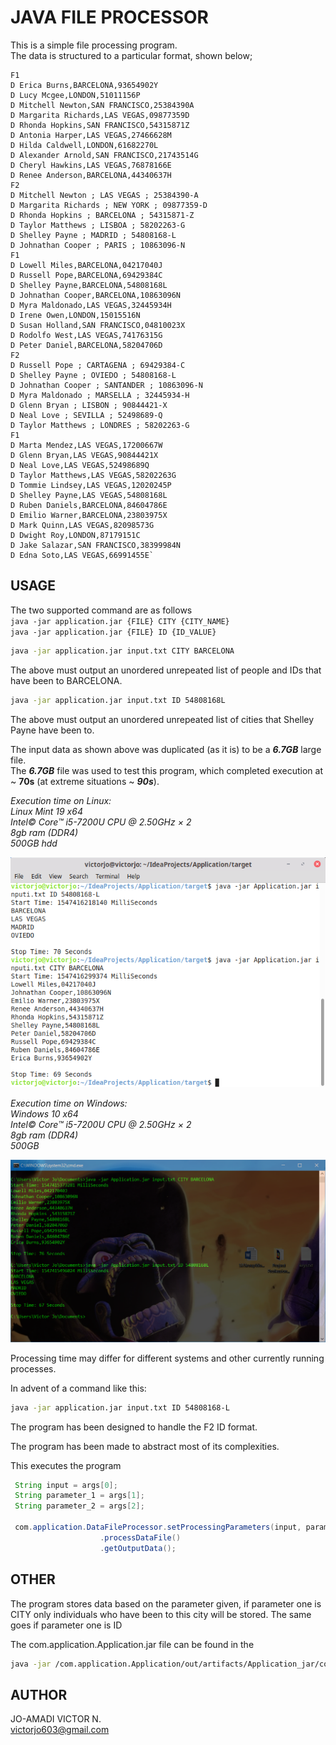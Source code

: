 # JAVA FILE PROCESSOR

This is a simple file processing program.   
The data is structured to a particular format, shown below;    

```
F1
D Erica Burns,BARCELONA,93654902Y
D Lucy Mcgee,LONDON,51011156P  
D Mitchell Newton,SAN FRANCISCO,25384390A  
D Margarita Richards,LAS VEGAS,09877359D   
D Rhonda Hopkins,SAN FRANCISCO,54315871Z   
D Antonia Harper,LAS VEGAS,27466628M   
D Hilda Caldwell,LONDON,61682270L  
D Alexander Arnold,SAN FRANCISCO,21743514G 
D Cheryl Hawkins,LAS VEGAS,76878166E   
D Renee Anderson,BARCELONA,44340637H   
F2 
D Mitchell Newton ; LAS VEGAS ; 25384390-A 
D Margarita Richards ; NEW YORK ; 09877359-D   
D Rhonda Hopkins ; BARCELONA ; 54315871-Z  
D Taylor Matthews ; LISBOA ; 58202263-G    
D Shelley Payne ; MADRID ; 54808168-L  
D Johnathan Cooper ; PARIS ; 10863096-N    
F1 
D Lowell Miles,BARCELONA,04217040J 
D Russell Pope,BARCELONA,69429384C 
D Shelley Payne,BARCELONA,54808168L    
D Johnathan Cooper,BARCELONA,10863096N 
D Myra Maldonado,LAS VEGAS,32445934H   
D Irene Owen,LONDON,15015516N  
D Susan Holland,SAN FRANCISCO,04810023X    
D Rodolfo West,LAS VEGAS,74176315G 
D Peter Daniel,BARCELONA,58204706D 
F2 
D Russell Pope ; CARTAGENA ; 69429384-C    
D Shelley Payne ; OVIEDO ; 54808168-L  
D Johnathan Cooper ; SANTANDER ; 10863096-N    
D Myra Maldonado ; MARSELLA ; 32445934-H   
D Glenn Bryan ; LISBON ; 90844421-X    
D Neal Love ; SEVILLA ; 52498689-Q   
D Taylor Matthews ; LONDRES ; 58202263-G   
F1 
D Marta Mendez,LAS VEGAS,17200667W 
D Glenn Bryan,LAS VEGAS,90844421X  
D Neal Love,LAS VEGAS,52498689Q    
D Taylor Matthews,LAS VEGAS,58202263G  
D Tommie Lindsey,LAS VEGAS,12020245P   
D Shelley Payne,LAS VEGAS,54808168L    
D Ruben Daniels,BARCELONA,84604786E    
D Emilio Warner,BARCELONA,23803975X    
D Mark Quinn,LAS VEGAS,82098573G   
D Dwight Roy,LONDON,87179151C  
D Jake Salazar,SAN FRANCISCO,38399984N 
D Edna Soto,LAS VEGAS,66991455E`
```   

## USAGE

The two supported command are as follows    
`java -jar application.jar {FILE} CITY {CITY_NAME}`    
`java -jar application.jar {FILE} ID {ID_VALUE}`

```bash
java -jar application.jar input.txt CITY BARCELONA
```
The above must output an unordered unrepeated list of people and IDs that have been to BARCELONA.

```bash
java -jar application.jar input.txt ID 54808168L
```
The above must output an unordered unrepeated list of cities that Shelley Payne have been to.
 
The input data as shown above was duplicated (as it is) to be a **_6.7GB_** large file.   
The **_6.7GB_** file was used to test this program, which completed execution at ~ **70s** (at extreme situations ~ **_90s_**).  
 
_Execution time on Linux:  
Linux Mint 19 x64    
Intel© Core™ i5-7200U CPU @ 2.50GHz × 2     
8gb ram (DDR4)  
500GB hdd_   
  
![Screenshot](application_screen_shot_linux.png)  
  
_Execution time on Windows:  
Windows 10 x64  
Intel© Core™ i5-7200U CPU @ 2.50GHz × 2  
8gb ram (DDR4)  
500GB_   

![Screenshot](application_screen_shot_windows.PNG)
    
Processing time may differ for different systems and other currently running processes.

In advent of a command like this:

```bash
java -jar application.jar input.txt ID 54808168-L
```
The program has been designed to handle the F2 ID format.

The program has been made to abstract most of its complexities.

This executes the program

```java
 String input = args[0];
 String parameter_1 = args[1];
 String parameter_2 = args[2];

 com.application.DataFileProcessor.setProcessingParameters(input, parameter_1, parameter_2)
                    .processDataFile()
                    .getOutputData();
```

## OTHER

The program stores data based on the parameter given, if parameter one is CITY only
individuals who have been to this city will be stored. The same goes if parameter one is ID

The com.application.Application.jar file can be found in the

```bash
java -jar /com.application.Application/out/artifacts/Application_jar/com.application.Application.jar
```

## AUTHOR
JO-AMADI VICTOR N.  
victorjo603@gmail.com
